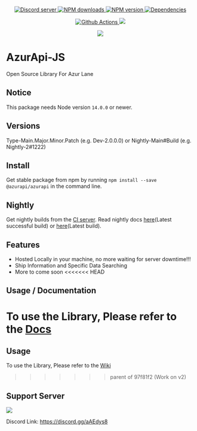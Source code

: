<div align="center">
    <br />
    <p>
        <a href="https://discord.gg/aAEdys8">
            <img src="https://discordapp.com/api/guilds/648206344729526272/embed.png" alt="Discord server" />
        </a>
        <a href="https://www.npmjs.com/package/@azurapi/azurapi">
            <img src="https://img.shields.io/npm/dt/@azurapi/azurapi.svg?maxAge=3600" alt="NPM downloads" />
        </a>
        <a href="https://www.npmjs.com/package/@azurapi/azurapi">
            <img src="https://img.shields.io/npm/v/@azurapi/azurapi.svg?maxAge=3600" alt="NPM version" />
        </a>
        <a href="https://david-dm.org/AzurAPI/azur-json.svg">
            <img src="https://img.shields.io/david/AzurAPI/azur-json.svg?maxAge=3600" alt="Dependencies" />
        </a>
    </p>
    <p>
        <a href="https://github.com/AzurAPI/azurapi-js/actions">
            <img src="https://github.com/AzurAPI/azurapi-js/workflows/Github%20Actions/badge.svg?branch=v2-array-cache" alt="Github Actions" />
        </a>
        <a href="https://ci.nekos.cloud/buildConfiguration/AzurapiJs_Build?guest=1"><img src="https://ci.nekos.cloud/app/rest/builds/buildType:id:AzurapiJs_Build/statusIcon.svg"></a>
    </p>
    <p><a href="https://npmjs.com/package/@azurapi/azurapi"><img src="https://nodeico.herokuapp.com/@azurapi/azurapi.svg"></a>
    </p>
</div>

# AzurApi-JS
Open Source Library For Azur Lane

## Notice
This package needs Node version `14.0.0` or newer.

## Versions
Type-Main.Major.Minor.Patch (e.g. Dev-2.0.0.0)
or
Nightly-Main#Build (e.g. Nightly-2#1222)

## Install
Get stable package from npm by running `npm install --save @azurapi/azurapi` in the command line.

## Nightly
Get nightly builds from the [CI server](https://ci.nekos.cloud/buildConfiguration/AzurapiJs_Build?guest=1). Read nightly docs 
[here](https://ci.nekos.cloud/app/rest/builds/buildType:(id:AzurapiJs_Build),status:SUCCESS/artifacts/content/docs/index.html?guest=1)(Latest successful build) or [here](https://ci.nekos.cloud/app/rest/builds/buildType:(id:AzurapiJs_Build)/artifacts/content/docs/index.html?guest=1)(Latest build).
## Features
- Hosted Locally in your machine, no more waiting for server downtime!!!
- Ship Information and Specific Data Searching
- More to come soon
<<<<<<< HEAD

## Usage / Documentation
To use the Library, Please refer to the [Docs](https://azurapi.github.io/v2/)
=======
## Usage
To use the Library, Please refer to the [Wiki](https://azurapi.github.io/)
>>>>>>> parent of 97f81f2 (Work on v2)

## Support Server

[![](https://discordapp.com/api/guilds/648206344729526272/widget.png?style=banner2)](https://discord.gg/aAEdys8)

Discord Link: https://discord.gg/aAEdys8
